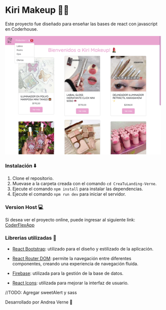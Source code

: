 # Kiri Makeup 🛒💄

Este proyecto fue diseñado para enseñar las bases de react con javascript en Coderhouse.

![image](/public/readme-img.png)

### Instalación ⬇️

1. Clone el repositorio.
2. Muevase a la carpeta creada con el comando `cd CreaTuLanding-Verne`.
3. Ejecute el comando `npm install` para instalar las dependencias.
4. Ejecute el comando `npm run dev` para iniciar el servidor.

### Version Host 💻

Si desea ver el proyecto online, puede ingresar al siguiente link: [CoderFlexApp]()

### Librerias utilizadas 📓

- [React Bootstrap](https://react-bootstrap.netlify.app/): utilizado para el diseño y estilizado de la aplicación.

- [React Router DOM](https://reactrouter.com/): permite la navegación entre diferentes componentes, creando una experiencia de navegación fluida.

- [Firebase](https://firebase.google.com/): utilizada para la gestión de la base de datos.

- [React Icons](https://react-icons.github.io/react-icons/): utilizada para mejorar la interfaz de usuario.

//TODO: Agregar sweetAlert y sass

Desarrollado por Andrea Verne 💋